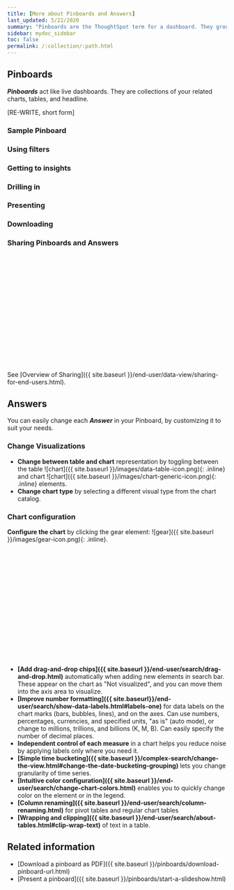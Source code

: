 ```yaml
---
title: [More about Pinboards and Answers]
last_updated: 5/22/2020
summary: "Pinboards are the ThoughtSpot term for a dashboard. They group and manage related search result visuals."
sidebar: mydoc_sidebar
toc: false
permalink: /:collection/:path.html
---
```


## Pinboards

***Pinboards*** act like live dashboards. They are collections of your related charts, tables, and headline.

[RE-WRITE, short form]

### Sample Pinboard

### Using filters

### Getting to insights

### Drilling in

### Presenting

### Downloading

### Sharing Pinboards and Answers

<script src="https://fast.wistia.com/embed/medias/7heqb1ujsx.jsonp" async></script><script src="https://fast.wistia.com/assets/external/E-v1.js" async></script><span class="wistia_embed wistia_async_7heqb1ujsx popover=true popoverAnimateThumbnail=true popoverBorderColor=4E55FD popoverBorderWidth=2" style="display:inline-block;height:252px;position:relative;width:450px">&nbsp;</span>

See [Overview of Sharing]({{ site.baseurl }}/end-user/data-view/sharing-for-end-users.html).

## Answers

You can easily change each ***Answer*** in your Pinboard, by customizing it to suit your needs.

### Change Visualizations

- **Change between table and chart** representation by toggling between the table ![chart]({{ site.baseurl }}/images/data-table-icon.png){: .inline} and chart ![chart]({{ site.baseurl }}/images/chart-generic-icon.png){: .inline} elements.
- **Change chart type** by selecting a different visual type from the chart catalog.

### Chart configuration

**Configure the chart** by clicking the gear element: ![gear]({{ site.baseurl }}/images/gear-icon.png){: .inline}.

<script src="https://fast.wistia.com/embed/medias/y633w03qzm.jsonp" async></script><script src="https://fast.wistia.com/assets/external/E-v1.js" async></script><span class="wistia_embed wistia_async_y633w03qzm popover=true popoverAnimateThumbnail=true popoverBorderColor=4E55FD popoverBorderWidth=2" style="display:inline-block;height:252px;position:relative;width:450px">&nbsp;</span>

* **[Add drag-and-drop chips]({{ site.baseurl }}/end-user/search/drag-and-drop.html)** automatically when adding new elements in search bar. These appear on the chart as "Not visualized", and you can move them into the axis area to visualize.
* **[Improve number formatting]({{ site.baseurl}}/end-user/search/show-data-labels.html#labels-one)** for data labels on the chart marks (bars, bubbles, lines), and on the axes. Can use numbers, percentages, currencies, and specified units, "as is" (auto mode), or change to millions, trillions, and billions (K, M, B). Can easily specify the number of decimal places.
* <strong>Independent control of each measure</strong> in a chart helps you reduce noise by applying labels only where you need it.
* **[Simple time bucketing]({{ site.baseurl }}/complex-search/change-the-view.html#change-the-date-bucketing-grouping)** lets you change granularity of time series.
* **[Intuitive color configuration]({{ site.baseurl }}/end-user/search/change-chart-colors.html)** enables you to quickly change color on the element or in the legend.
* **[Column renaming]({{ site.baseurl }}/end-user/search/column-renaming.html)** for pivot tables and regular chart tables
* **[Wrapping and clipping]({{ site.baseurl }}/end-user/search/about-tables.html#clip-wrap-text)** of text in a table.

## Related information

- [Download a pinboard as PDF]({{ site.baseurl }}/pinboards/download-pinboard-url.html)
- [Present a pinboard]({{ site.baseurl }}/pinboards/start-a-slideshow.html)

